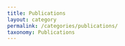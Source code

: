 ```yaml
---
title: Publications
layout: category
permalink: /categories/publications/
taxonomy: Publications
---
```

